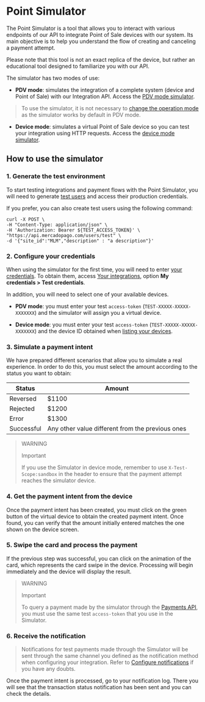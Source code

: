 # Point Simulator

The Point Simulator is a tool that allows you to interact with various endpoints of our API to integrate Point of Sale devices with our system. Its main objective is to help you understand the flow of creating and canceling a payment attempt.

Please note that this tool is not an exact replica of the device, but rather an educational tool designed to familiarize you with our API.

The simulator has two modes of use:

* **PDV mode**: simulates the integration of a complete system (device and Point of Sale) with our Integration API. Access the [PDV mode simulator](https://api.mercadopago.com/point/integrator-simulator/sandbox/?ignoreapidoc=true).

 > To use the simulator, it is not necessary to [change the operation mode](/developers/en/reference/integrations_api/_point_integration-api_devices_device-id/patch) as the simulator works by default in PDV mode.

* **Device mode**: simulates a virtual Point of Sale device so you can test your integration using HTTP requests. Access the [device mode simulator](https://api.mercadopago.com/point/integrator-simulator/sandbox/device?ignoreapidoc=true).


## How to use the simulator

### 1. Generate the test environment

To start testing integrations and payment flows with the Point Simulator, you will need to generate [test users](developers/en/docs/mp-point/additional-content/your-integrations/test/accounts) and access their production credentials.

If you prefer, you can also create test users using the following command:

``` curl
curl -X POST \
-H "Content-Type: application/json" \
-H 'Authorization: Bearer ${TEST_ACCESS_TOKEN}' \
"https://api.mercadopago.com/users/test" \
-d '{"site_id":"MLM","description" : "a description"}'
```

### 2. Configure your credentials

When using the simulator for the first time, you will need to enter [your credentials](https://www.mercadopago[FAKER][URL][DOMAIN]/developers/panel/credentials). To obtain them, access [Your integrations](https://www.mercadopago[FAKER][URL][DOMAIN]/developers/panel/applications), option **My credentials > Test credentials**.

In addition, you will need to select one of your available devices.

* **PDV mode**: you must enter your test `access-token` (`TEST-XXXXX-XXXXX-XXXXXXX`) and the simulator will assign you a virtual device.

* **Device mode**: you must enter your test `access-token` (`TEST-XXXXX-XXXXX-XXXXXXX`) and the device ID obtained when [listing your devices](https://www.mercadopago[FAKER][URL][DOMAIN]/developers/es/guides/integration-api/create-payment-intent#bookmark_obtén_el_listado_de_tus_dispositivos_disponibles).

### 3. Simulate a payment intent

We have prepared different scenarios that allow you to simulate a real experience. In order to do this, you must select the amount according to the status you want to obtain:

| Status | Amount |
|---|---|
| Reversed | $1100 |
| Rejected | $1200 |
| Error | $1300 |
| Successful | Any other value different from the previous ones |

> WARNING
>
> Important
>
> If you use the Simulator in device mode, remember to use `X-Test-Scope:sandbox` in the header to ensure that the payment attempt reaches the simulator device.

### 4. Get the payment intent from the device

Once the payment intent has been created, you must click on the green button of the virtual device to obtain the created payment intent. 
Once found, you can verify that the amount initially entered matches the one shown on the device screen.

### 5. Swipe the card and process the payment

If the previous step was successful, you can click on the animation of the card, which represents the card swipe in the device. Processing will begin immediately and the device will display the result.

> WARNING
>
> Important
>
> To query a payment made by the simulator through the [Payments API](/developers/en/reference/payments/_payments_id/get), you must use the same test `access-token` that you use in the Simulator.


### 6. Receive the notification

> Notifications for test payments made through the Simulator will be sent through the same channel you defined as the notification method when configuring your integration. Refer to [Configure notifications](/developers/en/docs/mp-point/integration-configuration/integrate-with-pdv/notifications) if you have any doubts.

Once the payment intent is processed, go to your notification log. There you will see that the transaction status notification has been sent and you can check the details.
